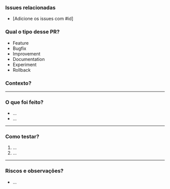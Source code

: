 ### Issues relacionadas
* [Adicione os issues com #id]


### Qual o tipo desse PR?
* Feature
* Bugfix
* Improvement
* Documentation
* Experiment
* Rollback


### Contexto?
<!-- Qual problema está sendo resolvido? Por que essa mudança é necessária? -->

---

### O que foi feito?
<!-- Destaque as principais alterações feitas -->

- ...
- ...

---

### Como testar?
<!-- Passo a passo para validar a funcionalidade -->

1. ...
2. ...

---

### Riscos e observações?
<!-- Algo que pode quebrar? Dependências externas? -->

- ...
